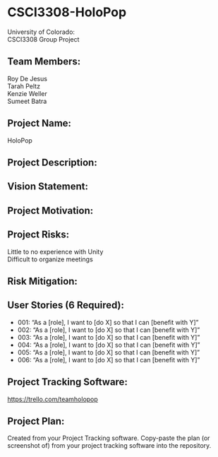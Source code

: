# CSCI3308-HoloPop
University of Colorado:  
CSCI3308 Group Project

## Team Members:  
Roy De Jesus  
Tarah Peltz  
Kenzie Weller  
Sumeet Batra  

## Project Name:  
HoloPop  

## Project Description:  


## Vision Statement:  


## Project Motivation:  


## Project Risks:  
Little to no experience with Unity  
Difficult to organize meetings  

## Risk Mitigation:  


## User Stories (6 Required):  
* 001: “As a [role], I want to [do X] so that I can [benefit with Y]”  
* 002: “As a [role], I want to [do X] so that I can [benefit with Y]”  
* 003: “As a [role], I want to [do X] so that I can [benefit with Y]”  
* 004: “As a [role], I want to [do X] so that I can [benefit with Y]”  
* 005: “As a [role], I want to [do X] so that I can [benefit with Y]”  
* 006: “As a [role], I want to [do X] so that I can [benefit with Y]”  

## Project Tracking Software:  
https://trello.com/teamholopop

## Project Plan:  
Created from your Project Tracking software. Copy-paste the plan (or screenshot of) from your project tracking software into the repository.

